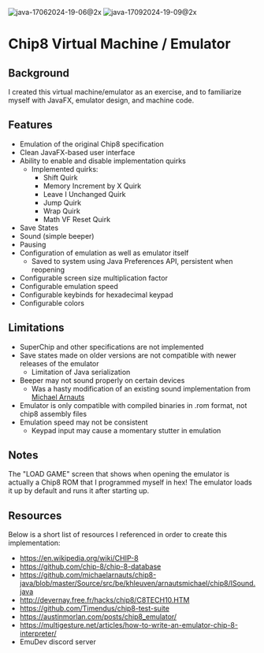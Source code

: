 ![java-17062024-19-06@2x](https://github.com/ActualTomato/Chip8Emu/assets/73549035/3f7959a4-a07a-4c2b-bf27-8d30c1d5fd07)
![java-17092024-19-09@2x](https://github.com/ActualTomato/Chip8Emu/assets/73549035/12184a9b-ce9b-4372-bd30-b04b3c753e5d)

# Chip8 Virtual Machine / Emulator
## Background
I created this virtual machine/emulator as an exercise, and to familiarize myself with JavaFX, emulator design, and machine code.

## Features
* Emulation of the original Chip8 specification
* Clean JavaFX-based user interface
* Ability to enable and disable implementation quirks
  * Implemented quirks:
    * Shift Quirk
    * Memory Increment by X Quirk
    * Leave I Unchanged Quirk
    * Jump Quirk
    * Wrap Quirk
    * Math VF Reset Quirk
* Save States
* Sound (simple beeper)
* Pausing
* Configuration of emulation as well as emulator itself
  * Saved to system using Java Preferences API, persistent when reopening
* Configurable screen size multiplication factor
* Configurable emulation speed
* Configurable keybinds for hexadecimal keypad
* Configurable colors

## Limitations
* SuperChip and other specifications are not implemented
* Save states made on older versions are not compatible with newer releases of the emulator
  * Limitation of Java serialization
* Beeper may not sound properly on certain devices
  * Was a hasty modification of an existing sound implementation from [Michael Arnauts](https://github.com/michaelarnauts)
* Emulator is only compatible with compiled binaries in .rom format, not chip8 assembly files
* Emulation speed may not be consistent
  * Keypad input may cause a momentary stutter in emulation

## Notes
The "LOAD GAME" screen that shows when opening the emulator is actually a Chip8 ROM that I programmed myself in hex! The emulator loads it up by default and runs it after starting up.

## Resources
Below is a short list of resources I referenced in order to create this implementation:
* https://en.wikipedia.org/wiki/CHIP-8
* https://github.com/chip-8/chip-8-database
* https://github.com/michaelarnauts/chip8-java/blob/master/Source/src/be/khleuven/arnautsmichael/chip8/ISound.java
* http://devernay.free.fr/hacks/chip8/C8TECH10.HTM
* https://github.com/Timendus/chip8-test-suite
* https://austinmorlan.com/posts/chip8_emulator/
* https://multigesture.net/articles/how-to-write-an-emulator-chip-8-interpreter/
* EmuDev discord server
